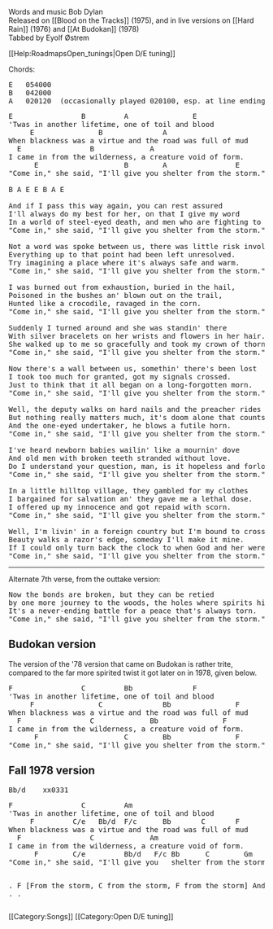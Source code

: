 Words and music Bob Dylan<br>
Released on [[Blood on the Tracks]] (1975), and in live versions on
[[Hard Rain]] (1976) and [[At Budokan]] (1978)<br>
Tabbed by Eyolf Østrem

[[Help:RoadmapsOpen_tunings|Open D/E tuning]]

Chords:

<pre class="chords">
E   054000
B   042000
A   020120  (occasionally played 020100, esp. at line endings)
</pre>

<pre class="verse">
E                B         A               E
'Twas in another lifetime, one of toil and blood
     E               B              A
When blackness was a virtue and the road was full of mud
  E                B             A
I came in from the wilderness, a creature void of form.
      E                    B        A                E
"Come in," she said, "I'll give you shelter from the storm."

B A E E B A E

And if I pass this way again, you can rest assured
I'll always do my best for her, on that I give my word
In a world of steel-eyed death, and men who are fighting to be warm.
"Come in," she said, "I'll give you shelter from the storm."

Not a word was spoke between us, there was little risk involved
Everything up to that point had been left unresolved.
Try imagining a place where it's always safe and warm.
"Come in," she said, "I'll give you shelter from the storm."

I was burned out from exhaustion, buried in the hail,
Poisoned in the bushes an' blown out on the trail,
Hunted like a crocodile, ravaged in the corn.
"Come in," she said, "I'll give you shelter from the storm."

Suddenly I turned around and she was standin' there
With silver bracelets on her wrists and flowers in her hair.
She walked up to me so gracefully and took my crown of thorns.
"Come in," she said, "I'll give you shelter from the storm."

Now there's a wall between us, somethin' there's been lost
I took too much for granted, got my signals crossed.
Just to think that it all began on a long-forgotten morn.
"Come in," she said, "I'll give you shelter from the storm."

Well, the deputy walks on hard nails and the preacher rides a mount
But nothing really matters much, it's doom alone that counts
And the one-eyed undertaker, he blows a futile horn.
"Come in," she said, "I'll give you shelter from the storm."

I've heard newborn babies wailin' like a mournin' dove
And old men with broken teeth stranded without love.
Do I understand your question, man, is it hopeless and forlorn?
"Come in," she said, "I'll give you shelter from the storm."

In a little hilltop village, they gambled for my clothes
I bargained for salvation an' they gave me a lethal dose.
I offered up my innocence and got repaid with scorn.
"Come in," she said, "I'll give you shelter from the storm."

Well, I'm livin' in a foreign country but I'm bound to cross the line
Beauty walks a razor's edge, someday I'll make it mine.
If I could only turn back the clock to when God and her were born.
"Come in," she said, "I'll give you shelter from the storm."
</pre>

----
Alternate 7th verse, from the outtake version:

<pre class="verse">
Now the bonds are broken, but they can be retied
by one more journey to the woods, the holes where spirits hide.
It's a never-ending battle for a peace that's always torn.
"Come in," she said, "I'll give you shelter from the storm."
</pre>

<!--\bobrule -->

<!--\songversion{\emph{Hard Rain} version (Rolling Thunder Revue II, 1976)} -->

<!-- What's the deal? -->

<h2 class="songversion">Budokan version</h2>

The version of the '78 version that came on Budokan is rather trite,
compared to the far more spirited twist it got later on in 1978, given
below.
<pre class="verse">
F                C         Bb              F
'Twas in another lifetime, one of toil and blood
     F               C              Bb               F
When blackness was a virtue and the road was full of mud
  F                C             Bb               F
I came in from the wilderness, a creature void of form.
      F                    C        Bb               F
"Come in," she said, "I'll give you shelter from the storm."
</pre>

<h2 class="songversion">Fall 1978 version</h2>
<pre class="chords">
Bb/d    xx0331
</pre>
<pre class="verse">
F                C         Am
'Twas in another lifetime, one of toil and blood
     F         C/e   Bb/d  F/c      Bb       C       F
When blackness was a virtue and the road was full of mud
  F                C             Am
I came in from the wilderness, a creature void of form.
      F        C/e         Bb/d   F/c Bb      C        Gm    .  .
"Come in," she said, "I'll give you   shelter from the storm."

 .        F
[From the storm,
         C
from the storm,
         F
from the storm]
         And if you . . .
</pre>

[[Category:Songs]]
[[Category:Open D/E tuning]]